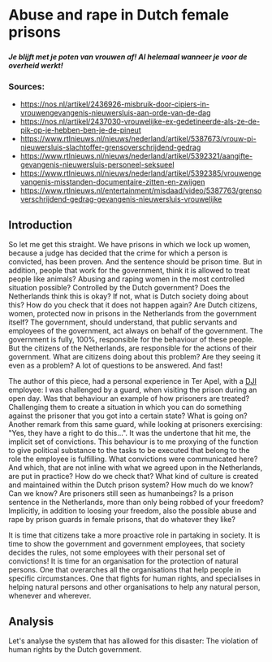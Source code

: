 # Abuse and rape in Dutch female prisons

###

#### *Je blijft met je poten van vrouwen af! Al helemaal wanneer je voor de overheid werkt!*

###

### Sources:

* https://nos.nl/artikel/2436926-misbruik-door-cipiers-in-vrouwengevangenis-nieuwersluis-aan-orde-van-de-dag
* https://nos.nl/artikel/2437030-vrouwelijke-ex-gedetineerde-als-ze-de-pik-op-je-hebben-ben-je-de-pineut
* https://www.rtlnieuws.nl/nieuws/nederland/artikel/5387673/vrouw-pi-nieuwersluis-slachtoffer-grensoverschrijdend-gedrag
* https://www.rtlnieuws.nl/nieuws/nederland/artikel/5392321/aangifte-gevangenis-nieuwersluis-personeel-seksueel
* https://www.rtlnieuws.nl/nieuws/nederland/artikel/5392385/vrouwengevangenis-misstanden-documentaire-zitten-en-zwijgen
* https://www.rtlnieuws.nl/entertainment/misdaad/video/5387763/grensoverschrijdend-gedrag-gevangenis-nieuwersluis-vrouwelijke

## Introduction

So let me get this straight. We have prisons in which we lock up women, because
a judge has decided that the crime for which a person is convicted, has been
proven. And the sentence should be prison time. But in addition, people that
work for the government, think it is allowed to treat people like animals?
Abusing and raping women in the most controlled situation possible? Controlled
by the Dutch government? Does the Netherlands think this is okay? If not, what
is Dutch society doing about this? How do you check that it does not happen
again? Are Dutch citizens, women, protected now in prisons in the Netherlands
from the government itself? The government, should understand, that public
servants and employees of the government, act always on behalf of the
government. The government is fully, 100%, responsible for the behaviour of these
people. But the citizens of the Netherlands, are responsible for the actions of
their government. What are citizens doing about this problem? Are they seeing it
even as a problem? A lot of questions to be answered. And fast!

The author of this piece, had a personal experience in Ter Apel, with a [DJI](https://en.wikipedia.org/wiki/Custodial_Institutions_Agency)
employee: I was challenged by a guard, when visiting the prison during an open
day. Was that behaviour an example of how prisoners are treated? Challenging
them to create a situation in which you can do something against the prisoner
that you got into a certain state? What is going on?
Another remark from this same guard, while looking at prisoners exercising:
"Yes, they have a right to do this...". It was the undertone that hit me, the
implicit set of convictions. This behaviour is to me proxying of the function
to give political substance to the tasks to be executed that belong to the role
the employee is fulfilling. What convictions were communicated here? And which,
that are not inline with what we agreed upon in the Netherlands, are put in
practice? How do we check that? What kind of culture is created and maintained
within the Dutch prison system? How much do we know? Can we know? Are prisoners
still seen as humanbeings? Is a prison sentence in the Netherlands, more than
only being robbed of your freedom? Implicitly, in addition to loosing your
freedom, also the possible abuse and rape by prison guards in female prisons,
that do whatever they like?

It is time that citizens take a more proactive role in partaking in society. It
is time to show the government and government employees, that society decides
the rules, not some employees with their personal set of convictions!
It is time for an organisation for the protection of natural persons. One that
overarches all the organisations that help people in specific circumstances. One
that fights for human rights, and specialises in helping natural persons and
other organisations to help any natural person, whenever and wherever.

## Analysis

Let's analyse the system that has allowed for this disaster: The violation of
human rights by the Dutch government.
